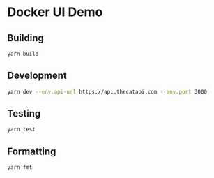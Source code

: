# Docker UI Demo

## Building

```sh
yarn build
```

## Development

```sh
yarn dev --env.api-url https://api.thecatapi.com --env.port 3000
```

## Testing

```sh
yarn test
```

## Formatting

```sh
yarn fmt
```
